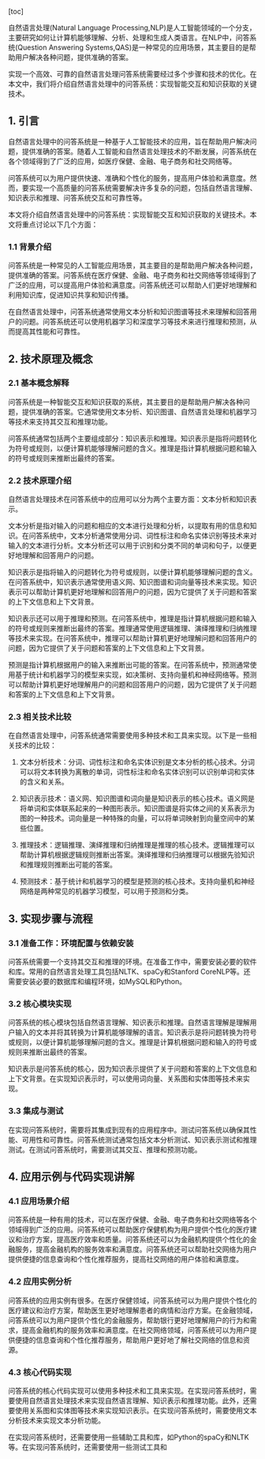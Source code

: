 
[toc]                    
                
                
自然语言处理(Natural Language Processing,NLP)是人工智能领域的一个分支，主要研究如何让计算机能够理解、分析、处理和生成人类语言。在NLP中，问答系统(Question Answering Systems,QAS)是一种常见的应用场景，其主要目的是帮助用户解决各种问题，提供准确的答案。

实现一个高效、可靠的自然语言处理问答系统需要经过多个步骤和技术的优化。在本文中，我们将介绍自然语言处理中的问答系统：实现智能交互和知识获取的关键技术。

## 1. 引言

自然语言处理中的问答系统是一种基于人工智能技术的应用，旨在帮助用户解决问题，提供准确的答案。随着人工智能和自然语言处理技术的不断发展，问答系统在各个领域得到了广泛的应用，如医疗保健、金融、电子商务和社交网络等。

问答系统可以为用户提供快速、准确和个性化的服务，提高用户体验和满意度。然而，要实现一个高质量的问答系统需要解决许多复杂的问题，包括自然语言理解、知识表示和推理、问答系统交互和可靠性等。

本文将介绍自然语言处理中的问答系统：实现智能交互和知识获取的关键技术。本文将重点讨论以下几个方面：

### 1.1 背景介绍

问答系统是一种常见的人工智能应用场景，其主要目的是帮助用户解决各种问题，提供准确的答案。问答系统在医疗保健、金融、电子商务和社交网络等领域得到了广泛的应用，可以提高用户体验和满意度。问答系统还可以帮助人们更好地理解和利用知识库，促进知识共享和知识传播。

在自然语言处理中，问答系统通常使用文本分析和知识图谱等技术来理解和回答用户的问题。问答系统还可以使用机器学习和深度学习等技术来进行推理和预测，从而提高其性能和可靠性。

## 2. 技术原理及概念

### 2.1 基本概念解释

问答系统是一种智能交互和知识获取的系统，其主要目的是帮助用户解决各种问题，提供准确的答案。它通常使用文本分析、知识图谱、自然语言处理和机器学习等技术来支持其交互和推理功能。

问答系统通常包括两个主要组成部分：知识表示和推理。知识表示是指将问题转化为符号或规则，以便计算机能够理解问题的含义。推理是指计算机根据问题和输入的符号或规则来推断出最终的答案。

### 2.2 技术原理介绍

自然语言处理技术在问答系统中的应用可以分为两个主要方面：文本分析和知识表示。

文本分析是指对输入的问题和相应的文本进行处理和分析，以提取有用的信息和知识。在问答系统中，文本分析通常使用分词、词性标注和命名实体识别等技术来对输入的文本进行分析。文本分析还可以用于识别和分类不同的单词和句子，以便更好地理解和回答用户的问题。

知识表示是指将输入的问题转化为符号或规则，以便计算机能够理解问题的含义。在问答系统中，知识表示通常使用语义网、知识图谱和词向量等技术来实现。知识表示可以帮助计算机更好地理解和回答用户的问题，因为它提供了关于问题和答案的上下文信息和上下文背景。

知识表示还可以用于推理和预测。在问答系统中，推理是指计算机根据问题和输入的符号或规则来推断出最终的答案。推理通常使用逻辑推理、演绎推理和归纳推理等技术来实现。在问答系统中，推理可以帮助计算机更好地理解问题和回答用户的问题，因为它提供了关于问题和答案的上下文信息和上下文背景。

预测是指计算机根据用户的输入来推断出可能的答案。在问答系统中，预测通常使用基于统计和机器学习的模型来实现，如决策树、支持向量机和神经网络等。预测可以帮助计算机更好地理解用户的问题和回答用户的问题，因为它提供了关于问题和答案的上下文信息和上下文背景。

### 2.3 相关技术比较

在自然语言处理中，问答系统通常需要使用多种技术和工具来实现。以下是一些相关技术的比较：

1. 文本分析技术：分词、词性标注和命名实体识别是文本分析的核心技术。分词可以将文本转换为离散的单词，词性标注和命名实体识别可以识别单词和实体的含义和关系。

2. 知识表示技术：语义网、知识图谱和词向量是知识表示的核心技术。语义网是将单词和实体联系起来的一种图形表示。知识图谱是将实体之间的关系表示为图的一种技术。词向量是一种特殊的向量，可以将单词映射到向量空间中的某些位置。

3. 推理技术：逻辑推理、演绎推理和归纳推理是推理的核心技术。逻辑推理可以帮助计算机根据逻辑规则推断出答案。演绎推理和归纳推理可以根据先验知识和推理规则推断出可能的答案。

4. 预测技术：基于统计和机器学习的模型是预测的核心技术。支持向量机和神经网络是两种常见的机器学习模型，可以用于预测和分类。

## 3. 实现步骤与流程

### 3.1 准备工作：环境配置与依赖安装

问答系统需要一个支持其交互和推理的环境。在准备工作中，需要安装必要的软件和库。常用的自然语言处理工具包括NLTK、spaCy和Stanford CoreNLP等。还需要安装必要的数据库和编程环境，如MySQL和Python。

### 3.2 核心模块实现

问答系统的核心模块包括自然语言理解、知识表示和推理。自然语言理解是理解用户输入的文本并将其转换为计算机能够理解的语言。知识表示是将问题转换为符号或规则，以便计算机能够理解问题的含义。推理是计算机根据问题和输入的符号或规则来推断出最终的答案。

知识表示是问答系统的核心，因为知识表示提供了关于问题和答案的上下文信息和上下文背景。在实现知识表示时，可以使用词向量、关系图和实体图等技术来实现。

### 3.3 集成与测试

在实现问答系统时，需要将其集成到现有的应用程序中。测试问答系统以确保其性能、可用性和可靠性。问答系统测试通常包括文本分析测试、知识表示测试和推理测试。在测试问答系统时，需要测试其交互、推理和预测功能。

## 4. 应用示例与代码实现讲解

### 4.1 应用场景介绍

问答系统是一种有用的技术，可以在医疗保健、金融、电子商务和社交网络等各个领域得到广泛的应用。问答系统可以帮助医疗保健机构为用户提供个性化的医疗建议和治疗方案，提高医疗效率和质量。问答系统还可以为金融机构提供个性化的金融服务，提高金融机构的服务效率和满意度。问答系统还可以帮助社交网络为用户提供便捷的信息查询和个性化推荐服务，提高社交网络的用户体验和满意度。

### 4.2 应用实例分析

问答系统的应用实例有很多。在医疗保健领域，问答系统可以为用户提供个性化的医疗建议和治疗方案，帮助医生更好地理解患者的病情和治疗方案。在金融领域，问答系统可以为用户提供个性化的金融服务，帮助银行更好地理解用户的行为和需求，提高金融机构的服务效率和满意度。在社交网络领域，问答系统可以为用户提供便捷的信息查询和个性化推荐服务，帮助用户更好地了解社交网络的信息和资源。

### 4.3 核心代码实现

问答系统的核心代码实现可以使用多种技术和工具来实现。在实现问答系统时，需要使用自然语言处理技术来实现自然语言理解、知识表示和推理功能。此外，还需要使用关系图和实体图等技术来实现知识表示。在实现问答系统时，需要使用文本分析技术来实现文本分析功能。

在实现问答系统时，还需要使用一些辅助工具和库，如Python的spaCy和NLTK等。在实现问答系统时，还需要使用一些测试工具和

